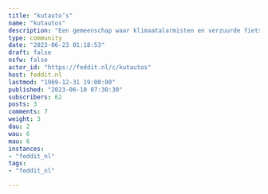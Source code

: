```yaml
---
title: "kutauto’s" 
name: "kutautos"
description: "Een gemeenschap waar klimaatalarmisten en verzuurde fietsers klagen over hoe kut auto's en de olie-industrie zijn."
type: community
date: "2023-06-23 01:18:53"
draft: false
nsfw: false
actor_id: "https://feddit.nl/c/kutautos"
host: feddit.nl
lastmod: "1969-12-31 19:00:00"
published: "2023-06-10 07:30:30"
subscribers: 62
posts: 3
comments: 7
weight: 3
dau: 2
wau: 6
mau: 6
instances:
- "feddit_nl"
tags: 
- "feddit_nl"

---
```

